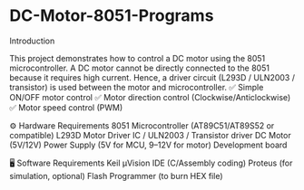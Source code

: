 # DC-Motor-8051-Programs

Introduction

This project demonstrates how to control a DC motor using the 8051 microcontroller.
A DC motor cannot be directly connected to the 8051 because it requires high current. Hence, a driver circuit (L293D / ULN2003 / transistor) is used between the motor and microcontroller.
✅ Simple ON/OFF motor control
✅ Motor direction control (Clockwise/Anticlockwise)
✅ Motor speed control (PWM)

⚙️ Hardware Requirements
8051 Microcontroller (AT89C51/AT89S52 or compatible)
L293D Motor Driver IC / ULN2003 / Transistor driver
DC Motor (5V/12V)
Power Supply (5V for MCU, 9–12V for motor)
Development board

🖥️ Software Requirements
Keil µVision IDE (C/Assembly coding)
Proteus (for simulation, optional)
Flash Programmer (to burn HEX file)
